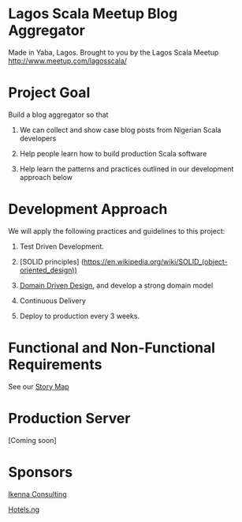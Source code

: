 # Lagos Scala Meetup Blog Aggregator 

Made in Yaba, Lagos. Brought to you by the Lagos Scala Meetup http://www.meetup.com/lagosscala/

# Project Goal
Build a blog aggregator so that

1. We can collect and show case blog posts from Nigerian Scala developers

2. Help people learn how to build production Scala software

3. Help learn the patterns and practices outlined in our development approach below


# Development Approach
We will apply the following practices and guidelines to this project:

1. Test Driven Development.

2. [SOLID principles] (https://en.wikipedia.org/wiki/SOLID_(object-oriented_design))

3. [Domain Driven Design](https://en.wikipedia.org/wiki/Domain-driven_design), and develop a strong domain model

4. Continuous Delivery

5. Deploy to production every 3 weeks.


# Functional and Non-Functional Requirements
See our [Story Map](https://trello.com/b/z07jmPJX/lagos-scala-blog-aggregator-story-map)

# Production Server
[Coming soon]


# Sponsors
[Ikenna Consulting](http://www.ikenna.consulting)

[Hotels.ng](http://www.hotels.ng)